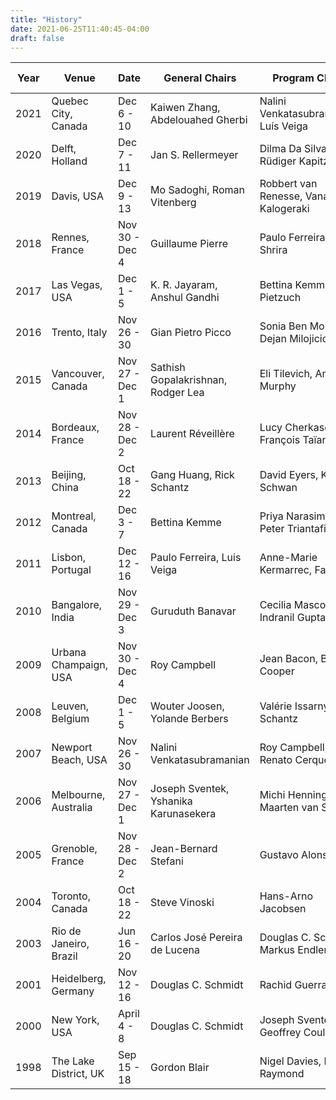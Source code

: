 ```yaml
---
title: "History"
date: 2021-06-25T11:40:45-04:00
draft: false
---
```


| Year| Venue                 | Date            | General Chairs    | Program Chairs              | Acc. Rate | 
| ----|-----------------------|-----------------|----------------------------------|-----------------------------|--------|
| 2021| Quebec City, Canada   | Dec 6 - 10      | Kaiwen Zhang, Abdelouahed Gherbi | Nalini Venkatasubramanian, Luís Veiga | TBD |
| 2020| Delft, Holland        | Dec 7 - 11      | Jan S. Rellermeyer               | Dilma Da Silva, Rüdiger Kapitza | 25.21% |
| 2019| Davis, USA            | Dec 9 - 13      | Mo Sadoghi, Roman Vitenberg      | Robbert van Renesse, Vana Kalogeraki | 24.03% |
| 2018| Rennes, France        | Nov 30 - Dec 4  | Guillaume Pierre                 | Paulo Ferreira, Liuba Shrira | 23.16% |
| 2017| Las Vegas, USA        | Dec 1 - 5       | K. R. Jayaram, Anshul Gandhi     | Bettina Kemme, Peter Pietzuch | 23.53% |
| 2016| Trento, Italy         | Nov 26 - 30     | Gian Pietro Picco                | Sonia Ben Mokhtar, Dejan Milojicic | 19.63% |
| 2015| Vancouver, Canada     | Nov 27 - Dec 1  | Sathish Gopalakrishnan, Rodger Lea | Eli Tilevich, Amy L. Murphy  | 19.49% |
| 2014| Bordeaux, France      | Nov 28 - Dec 2  | Laurent Réveillère                 | Lucy Cherkasova, François Taïani | 18.75% |
| 2013| Beijing, China        | Oct 18 - 22     | Gang Huang, Rick Schantz         | David Eyers, Karsten Schwan | 18.75% |
| 2012| Montreal, Canada      | Dec 3 - 7       | Bettina Kemme                    | Priya Narasimhan, Peter Triantafillou | 19.20% |
| 2011| Lisbon, Portugal      | Dec 12 - 16     | Paulo Ferreira, Luis Veiga       | Anne-Marie Kermarrec, Fabio Kon | 19.20% |
| 2010| Bangalore, India      | Nov 29 - Dec 3  | Guruduth Banavar                 | Cecilia Mascolo, Indranil Gupta | 16.38% |
| 2009| Urbana Champaign, USA | Nov 30 - Dec 4  | Roy Campbell                     | Jean Bacon, Brian F. Cooper | 19.09% |
| 2008| Leuven, Belgium       | Dec 1 - 5       | Wouter Joosen, Yolande Berbers   | Valérie Issarny, Rick Schantz | 17.95% |
| 2007| Newport Beach, USA    | Nov 26 - 30     | Nalini Venkatasubramanian        | Roy Campbell, Renato Cerqueira | 20.37% |
| 2006| Melbourne, Australia  | Nov 27 - Dec 1  | Joseph Sventek, Yshanika Karunasekera | Michi Henning, Maarten van Steen  | 17.22% |
| 2005| Grenoble, France      | Nov 28 - Dec 2  | Jean-Bernard Stefani             | Gustavo Alonso | 16.07% |
| 2004| Toronto, Canada       | Oct 18 - 22     | Steve Vinoski                    | Hans-Arno Jacobsen | 12.89% |
| 2003| Rio de Janeiro, Brazil| Jun 16 - 20     | Carlos José Pereira de Lucena    | Douglas C. Schmidt, Markus Endler | 15.82% |
| 2001| Heidelberg, Germany   | Nov 12 - 16     | Douglas C. Schmidt               | Rachid Guerraoui            | 17.24% |
| 2000| New York, USA         | April 4 - 8     | Douglas C. Schmidt               | Joseph Sventek, Geoffrey Coulson | 30% |
| 1998| The Lake District, UK | Sep 15 - 18     | Gordon Blair                     | Nigel Davies, Kerry Raymond | 18.67% |



